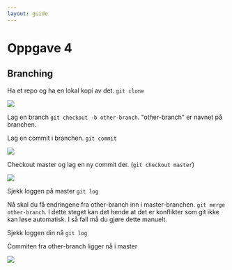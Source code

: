 ```yaml
---
layout: guide
---
```


# Oppgave 4

## Branching

Ha et repo og ha en lokal kopi av det. ```git clone```

![](images/task4-step1.png)

Lag en branch ```git checkout -b other-branch```. "other-branch" er navnet på branchen.

Lag en commit i branchen. ```git commit```

![](images/task4-step2.png)

Checkout master og lag en ny commit der. (`git checkout master`)

![](images/task4-step3.png)

Sjekk loggen på master ```git log```

Nå skal du få endringene fra other-branch inn i master-branchen. ```git merge other-branch```.
I dette steget kan det hende at det er konflikter som git ikke kan løse automatisk. I så fall må du gjøre dette manuelt.

Sjekk loggen din nå ```git log```

Commiten fra other-branch ligger nå i master

![](images/task4-step4.png)
